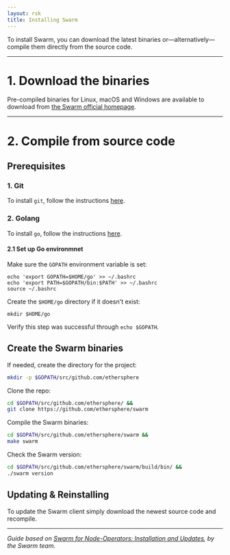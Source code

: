 ```yaml
---
layout: rsk
title: Installing Swarm
---
```


To install Swarm, you can download the latest binaries or—alternatively—compile them directly from the source code.

------

# 1. Download the binaries

Pre-compiled binaries for Linux, macOS and Windows are available to download from [the Swarm official homepage](https://swarm-gateways.net/bzz:/swarm.eth/downloads/).

------

# 2. Compile from source code

## Prerequisites

### 1. Git
To install `git`, follow the instructions [here](https://git-scm.com/downloads).

### 2. Golang
To install `go`, follow the instructions [here](https://golang.org/doc/install).

#### 2.1 Set up Go environmnet
Make sure the `GOPATH` environment variable is set: 
```shell
echo 'export GOPATH=$HOME/go' >> ~/.bashrc
echo 'export PATH=$GOPATH/bin:$PATH' >> ~/.bashrc
source ~/.bashrc
```

Create the `$HOME/go` directory if it doesn't exist:

```shell
mkdir $HOME/go
```

Verify this step was successful through `echo $GOPATH`.

## Create the Swarm binaries

If needed, create the directory for the project:

```sh
mkdir -p $GOPATH/src/github.com/ethersphere
```

Clone the repo:

```sh
cd $GOPATH/src/github.com/ethersphere/ &&
git clone https://github.com/ethersphere/swarm
```

Compile the Swarm binaries:

```sh
cd $GOPATH/src/github.com/ethersphere/swarm &&
make swarm
```

Check the Swarm version:

```sh
cd $GOPATH/src/github.com/ethersphere/swarm/build/bin/ &&
./swarm version
```

## Updating & Reinstalling

To update the Swarm client simply download the newest source code and recompile.

------

_Guide based on [Swarm for Node-Operators: Installation and Updates](https://swarm-guide.readthedocs.io/en/latest/node_operator.html#installation-and-updates), by the Swarm team._